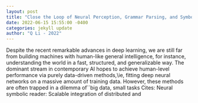 ```yaml
--- 
layout: post 
title: "Close the Loop of Neural Perception, Grammar Parsing, and Symbolic Reasoning" 
date: 2022-06-15 15:55:00 -0400 
categories: jekyll update 
author: "Q Li - 2022" 
--- 
```

Despite the recent remarkable advances in deep learning, we are still far from building machines with human-like general intelligence, for instance, understanding the world in a fast, structured, and generalizable way. The dominant stream in contemporary AI hopes to achieve human-level performance via purely data-driven methods,\ie, fitting deep neural networks on a massive amount of training data. However, these methods are often trapped in a dilemma of``big data, small tasks Cites: Neural symbolic reader: Scalable integration of distributed and